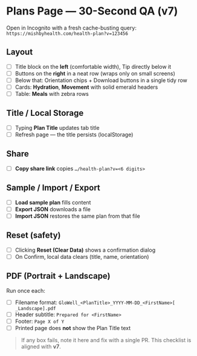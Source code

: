 # Plans Page — 30-Second QA (v7)

Open in Incognito with a fresh cache-busting query:
`https://mishbyhealth.com/health-plan?v=123456`

## Layout
- [ ] Title block on the **left** (comfortable width), Tip directly below it
- [ ] Buttons on the **right** in a neat row (wraps only on small screens)
- [ ] Below that: Orientation chips + Download buttons in a single tidy row
- [ ] Cards: **Hydration**, **Movement** with solid emerald headers
- [ ] Table: **Meals** with zebra rows

## Title / Local Storage
- [ ] Typing **Plan Title** updates tab title
- [ ] Refresh page — the title persists (localStorage)

## Share
- [ ] **Copy share link** copies `…/health-plan?v=<6 digits>`

## Sample / Import / Export
- [ ] **Load sample plan** fills content
- [ ] **Export JSON** downloads a file
- [ ] **Import JSON** restores the same plan from that file

## Reset (safety)
- [ ] Clicking **Reset (Clear Data)** shows a confirmation dialog
- [ ] On Confirm, local data clears (title, name, orientation)

## PDF (Portrait + Landscape)
Run once each:
- [ ] Filename format: `GloWell_<PlanTitle>_YYYY-MM-DD_<FirstName>[ _Landscape].pdf`
- [ ] Header subtitle: `Prepared for <FirstName>`
- [ ] Footer: `Page X of Y`
- [ ] Printed page does **not** show the Plan Title text

> If any box fails, note it here and fix with a single PR. This checklist is aligned with **v7**.

